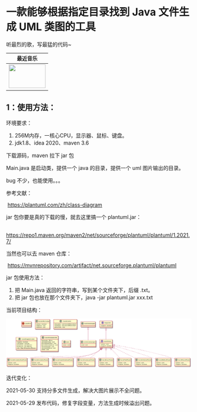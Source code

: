 # 一款能够根据指定目录找到 Java 文件生成 UML 类图的工具



听最烈的歌，写最猛的代码~

<table>
  <thead>
    <tr>
      <th>最近音乐</th>
    </tr>
  </thead>
  <tbody>
    <tr>
      <td><a href="http://dj.dj520.com/diffuucc/20210430/608b79af08a1a.m4a"><img src="http://wwv.dj520.com/520img/500_500/50eb02925e98.jpg" width="100" height="64"></a></td>
    </tr>
    <tr></tr> <!-- hide gray row -->
  </tbody>
</table>



## 1：使用方法：



环境要求：

1. 256M内存，一核心CPU，显示器、鼠标、键盘。
2. jdk1.8、idea 2020、maven 3.6



下载源码，maven 拉下 jar 包

Main.java 是启动类，提供一个 java 的目录，提供一个 uml 图片输出的目录。



bug 不少，也能使用。。。

参考文献：

​	https://plantuml.com/zh/class-diagram



jar 包你要是真的下载的慢，就去这里搞一个 plantuml.jar：

​	https://repo1.maven.org/maven2/net/sourceforge/plantuml/plantuml/1.2021.7/

当然也可以去 maven 仓库：

​	https://mvnrepository.com/artifact/net.sourceforge.plantuml/plantuml

jar 包使用方法：

1. 把 Main.java 返回的字符串，写到某个文件夹下，后缀 .txt。
2. 把 jar 包也放在那个文件夹下，java -jar plantuml.jar xxx.txt



当前项目结构：

![](https://github.com/zhemeduogewangtianyi/Carrot-UML-Generator/blob/main/src/main/resources/images/carrotUml.png?raw=true)



迭代变化：

2021-05-30	支持分多文件生成，解决大图片展示不全问题。

2021-05-29 	发布代码，修复字段变量，方法生成时候溢出问题。
